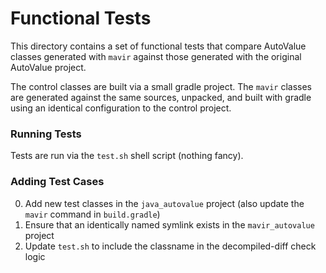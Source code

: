 # Functional Tests

This directory contains a set of functional tests that compare
AutoValue classes generated with `mavir` against those generated
with the original AutoValue project.

The control classes are built via a small gradle project. The `mavir`
classes are generated against the same sources, unpacked, and built
with gradle using an identical configuration to the control project.


### Running Tests

Tests are run via the `test.sh` shell script (nothing fancy).


### Adding Test Cases

0. Add new test classes in the `java_autovalue` project
   (also update the `mavir` command in `build.gradle`)
1. Ensure that an identically named symlink exists in the `mavir_autovalue` project
2. Update `test.sh` to include the classname in the decompiled-diff check logic
